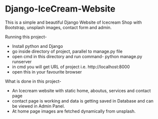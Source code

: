 # Django-IceCream-Website
This is a simple and beautiful Django Website of Icecream Shop with Bootstrap, unsplash images, contact form and admin.

Running this project-
- Install python and Django
- go inside directory of project, parallel to manage.py file
- open cmd in this directory and run command- python manage.py runserver
- in cmd you will get URL of project i.e. http://localhost:8000
- open this in your favourite browser

What is done in this project-
- An Icecream website with static home, aboutus, services and contact page
- contact page is working and data is getting saved in Database and can be viewed in Admin Panel.
- At home page images are fetched dynamically from unsplash.
